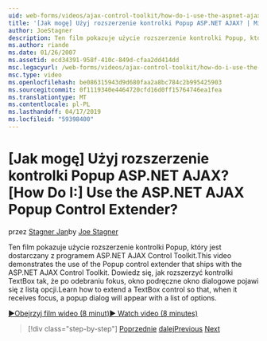 ```yaml
---
uid: web-forms/videos/ajax-control-toolkit/how-do-i-use-the-aspnet-ajax-popup-control-extender
title: '[Jak mogę] Użyj rozszerzenie kontrolki Popup ASP.NET AJAX? | Microsoft Docs'
author: JoeStagner
description: Ten film pokazuje użycie rozszerzenie kontrolki Popup, który jest dostarczany z programem ASP.NET AJAX Control Toolkit. Dowiedz się, jak rozszerzyć kontrolki TextBox tak, aby...
ms.author: riande
ms.date: 01/26/2007
ms.assetid: ecd34391-958f-410c-849d-cfaa2dd414dd
msc.legacyurl: /web-forms/videos/ajax-control-toolkit/how-do-i-use-the-aspnet-ajax-popup-control-extender
msc.type: video
ms.openlocfilehash: be086315943d9d680faa2a8bc784c2b995425903
ms.sourcegitcommit: 0f1119340e4464720cfd16d0ff15764746ea1fea
ms.translationtype: MT
ms.contentlocale: pl-PL
ms.lasthandoff: 04/17/2019
ms.locfileid: "59398400"
---
```

# <a name="how-do-i-use-the-aspnet-ajax-popup-control-extender"></a><span data-ttu-id="27504-105">[Jak mogę] Użyj rozszerzenie kontrolki Popup ASP.NET AJAX?</span><span class="sxs-lookup"><span data-stu-id="27504-105">[How Do I:] Use the ASP.NET AJAX Popup Control Extender?</span></span>

<span data-ttu-id="27504-106">przez [Stagner Jan](https://github.com/JoeStagner)</span><span class="sxs-lookup"><span data-stu-id="27504-106">by [Joe Stagner](https://github.com/JoeStagner)</span></span>

<span data-ttu-id="27504-107">Ten film pokazuje użycie rozszerzenie kontrolki Popup, który jest dostarczany z programem ASP.NET AJAX Control Toolkit.</span><span class="sxs-lookup"><span data-stu-id="27504-107">This video demonstrates the use of the Popup control extender that ships with the ASP.NET AJAX Control Toolkit.</span></span> <span data-ttu-id="27504-108">Dowiedz się, jak rozszerzyć kontrolki TextBox tak, że po odebraniu fokus, okno podręczne okno dialogowe pojawi się z listą opcji.</span><span class="sxs-lookup"><span data-stu-id="27504-108">Learn how to extend a TextBox control so that, when it receives focus, a popup dialog will appear with a list of options.</span></span>

[<span data-ttu-id="27504-109">&#9654;Obejrzyj film wideo (8 minut)</span><span class="sxs-lookup"><span data-stu-id="27504-109">&#9654; Watch video (8 minutes)</span></span>](https://channel9.msdn.com/Blogs/ASP-NET-Site-Videos/how-do-i-use-the-aspnet-ajax-popup-control-extender)

> [!div class="step-by-step"]
> <span data-ttu-id="27504-110">[Poprzednie](how-do-i-use-the-aspnet-ajax-textboxwatermark-control-extender.md)
> [dalej](how-do-i-use-the-aspnet-ajax-modalpopup-extender-control.md)</span><span class="sxs-lookup"><span data-stu-id="27504-110">[Previous](how-do-i-use-the-aspnet-ajax-textboxwatermark-control-extender.md)
[Next](how-do-i-use-the-aspnet-ajax-modalpopup-extender-control.md)</span></span>
